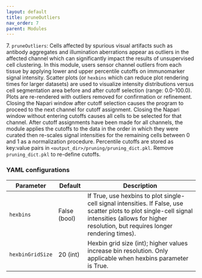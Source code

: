 ```yaml
---
layout: default
title: pruneOutliers
nav_order: 7
parent: Modules
---
```


7\. `pruneOutliers`: Cells affected by spurious visual artifacts such as antibody aggregates and illumination aberrations appear as outliers in the affected channel which can significantly impact the results of unsupervised cell clustering. In this module, users sensor channel outliers from each tissue by applying lower and upper percentile cutoffs on immunomarker signal intensity. Scatter plots (or `hexbins` which can reduce plot rendering times for larger datasets) are used to visualize intensity distributions versus cell segmentation area before and after cutoff selection (range: 0.0-100.0). Plots are re-rendered with outliers removed for confirmation or refinement. Closing the Napari window after cutoff selection causes the program to proceed to the next channel for cutoff assignment. Closing the Napari window without entering cutoffs causes all cells to be selected for that channel. After cutoff assignments have been made for all channels, the module applies the cutoffs to the data in the order in which they were curated then re-scales signal intensities for the remaining cells between 0 and 1 as a normalization procedure. Percentile cutoffs are stored as key:value pairs in `<output_dir>/pruning/pruning_dict.pkl`. Remove `pruning_dict.pkl` to re-define cutoffs.

### YAML configurations

| Parameter | Default | Description |
| --- | --- | --- |
| `hexbins` | False (bool) | If True, use hexbins to plot single-cell signal intensities. If False, use scatter plots to plot single-cell signal intensities (allows for higher resolution, but requires longer rendering times).|
| `hexbinGridSize` | 20 (int) | Hexbin grid size (int); higher values increase bin resolution. Only applicable when hexbins parameter is True. |
